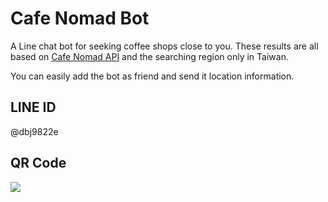 # Cafe Nomad Bot

A Line chat bot for seeking coffee shops close to you. These results are all based on [Cafe Nomad API](https://cafenomad.tw/developers) and the searching region only in Taiwan.

You can easily add the bot as friend and send it location information.

## LINE ID
@dbj9822e


## QR Code

<img src="http://qr-official.line.me/L/UDgglEi6-N.png">

